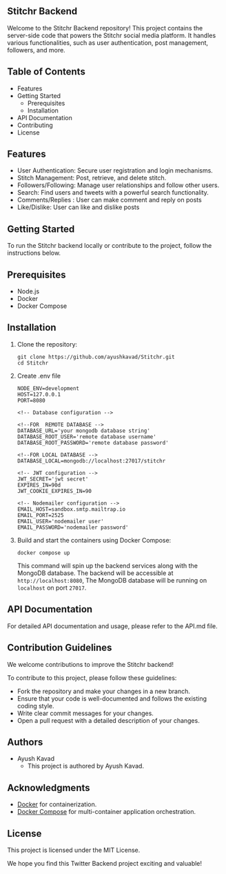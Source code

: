 ## Stitchr Backend

Welcome to the Stitchr Backend repository! This project contains the server-side code that powers the Stitchr social media platform. It handles various functionalities, such as user authentication, post management, followers, and more.

## Table of Contents

- Features
- Getting Started
  - Prerequisites
  - Installation
- API Documentation
- Contributing
- License

## Features

- User Authentication: Secure user registration and login mechanisms.
- Stitch Management: Post, retrieve, and delete stitch.
- Followers/Following: Manage user relationships and follow other users.
- Search: Find users and tweets with a powerful search functionality.
- Comments/Replies : User can make comment and reply on posts
- Like/Dislike: User can like and dislike posts

## Getting Started

To run the Stitchr backend locally or contribute to the project, follow the instructions below.

## Prerequisites

- Node.js
- Docker
- Docker Compose

## Installation

1.  Clone the repository:

    ```shell
    git clone https://github.com/ayushkavad/Stitchr.git
    cd Stitchr
    ```

2.  Create .env file

    ```dotenv
    NODE_ENV=development
    HOST=127.0.0.1
    PORT=8080

    <!-- Database configuration -->

    <!--FOR  REMOTE DATABASE -->
    DATABASE_URL='your mongodb database string'
    DATABASE_ROOT_USER='remote database username'
    DATABASE_ROOT_PASSWORD='remote database password'

    <!--FOR LOCAL DATABASE -->
    DATABASE_LOCAL=mongodb://localhost:27017/stitchr

    <!-- JWT configuration -->
    JWT_SECRET='jwt secret'
    EXPIRES_IN=90d
    JWT_COOKIE_EXPIRES_IN=90

    <!-- Nodemailer configuration -->
    EMAIL_HOST=sandbox.smtp.mailtrap.io
    EMAIL_PORT=2525
    EMAIL_USER='nodemailer user'
    EMAIL_PASSWORD='nodemailer password'

    ```

3.  Build and start the containers using Docker Compose:

    ```shell
    docker compose up
    ```

    This command will spin up the backend services along with the MongoDB database. The backend will be accessible at `http://localhost:8080`, The MongoDB database will be running on `localhost` on port `27017`.

## API Documentation

For detailed API documentation and usage, please refer to the API.md file.

## Contribution Guidelines

We welcome contributions to improve the Stitchr backend!

To contribute to this project, please follow these guidelines:

- Fork the repository and make your changes in a new branch.
- Ensure that your code is well-documented and follows the existing coding style.
- Write clear commit messages for your changes.
- Open a pull request with a detailed description of your changes.

## Authors

- Ayush Kavad
  - This project is authored by Ayush Kavad.

## Acknowledgments

- [Docker](https://www.docker.com/) for containerization.
- [Docker Compose](https://docs.docker.com/compose/) for multi-container application orchestration.

## License

This project is licensed under the MIT License.

We hope you find this Twitter Backend project exciting and valuable!

